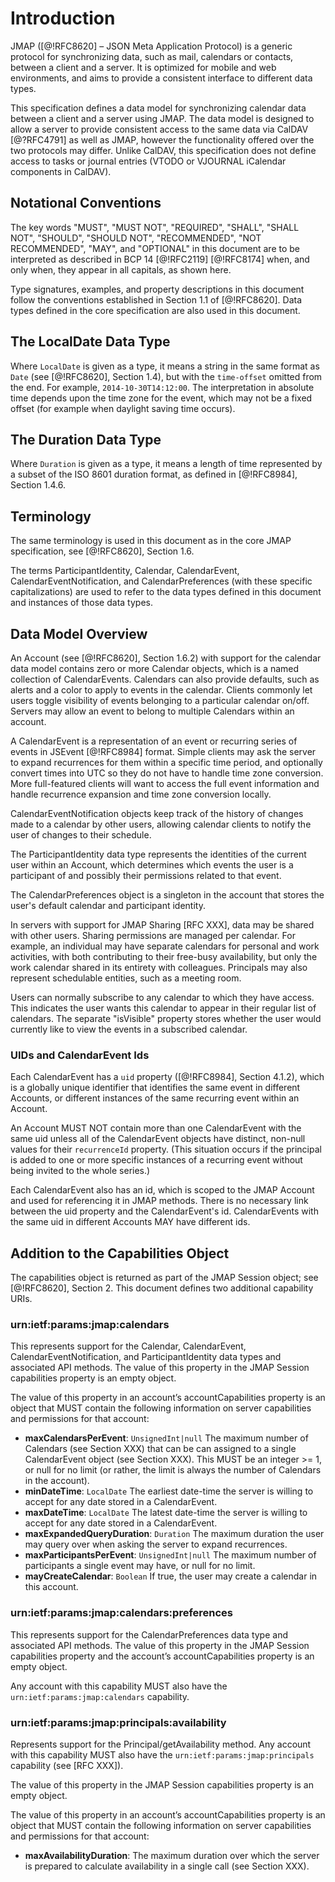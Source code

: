 # Introduction

JMAP ([@!RFC8620] – JSON Meta Application Protocol) is a generic protocol for synchronizing data, such as mail, calendars or contacts, between a client and a server. It is optimized for mobile and web environments, and aims to provide a consistent interface to different data types.

This specification defines a data model for synchronizing calendar data between a client and a server using JMAP. The data model is designed to allow a server to provide consistent access to the same data via CalDAV [@?RFC4791] as well as JMAP, however the functionality offered over the two protocols may differ. Unlike CalDAV, this specification does not define access to tasks or journal entries (VTODO or VJOURNAL iCalendar components in CalDAV).

## Notational Conventions

The key words "MUST", "MUST NOT", "REQUIRED", "SHALL", "SHALL NOT", "SHOULD", "SHOULD NOT", "RECOMMENDED", "NOT RECOMMENDED", "MAY", and "OPTIONAL" in this document are to be interpreted as described in BCP 14 [@!RFC2119] [@!RFC8174] when, and only when, they appear in all capitals, as shown here.

Type signatures, examples, and property descriptions in this document follow the conventions established in Section 1.1 of [@!RFC8620].  Data types defined in the core specification are also used in this document.

## The LocalDate Data Type

Where `LocalDate` is given as a type, it means a string in the same format as `Date` (see [@!RFC8620], Section 1.4), but with the `time-offset` omitted from the end. For example, `2014-10-30T14:12:00`. The interpretation in absolute time depends upon the time zone for the event, which may not be a fixed offset (for example when daylight saving time occurs).

## The Duration Data Type

Where `Duration` is given as a type, it means a length of time represented by a subset of the ISO 8601 duration format, as defined in [@!RFC8984], Section 1.4.6.

## Terminology

The same terminology is used in this document as in the core JMAP specification, see [@!RFC8620], Section 1.6.

The terms ParticipantIdentity, Calendar, CalendarEvent, CalendarEventNotification, and CalendarPreferences (with these specific capitalizations) are used to refer to the data types defined in this document and instances of those data types.

## Data Model Overview

An Account (see [@!RFC8620], Section 1.6.2) with support for the calendar data model contains zero or more Calendar objects, which is a named collection of CalendarEvents. Calendars can also provide defaults, such as alerts and a color to apply to events in the calendar. Clients commonly let users toggle visibility of events belonging to a particular calendar on/off. Servers may allow an event to belong to multiple Calendars within an account.

A CalendarEvent is a representation of an event or recurring series of events in JSEvent [@!RFC8984] format. Simple clients may ask the server to expand recurrences for them within a specific time period, and optionally convert times into UTC so they do not have to handle time zone conversion. More full-featured clients will want to access the full event information and handle recurrence expansion and time zone conversion locally.

CalendarEventNotification objects keep track of the history of changes made to a calendar by other users, allowing calendar clients to notify the user of changes to their schedule.

The ParticipantIdentity data type represents the identities of the current user within an Account, which determines which events the user is a participant of and possibly their permissions related to that event.

The CalendarPreferences object is a singleton in the account that stores the user's default calendar and participant identity.

In servers with support for JMAP Sharing [RFC XXX], data may be shared with other users. Sharing permissions are managed per calendar. For example, an individual may have separate calendars for personal and work activities, with both contributing to their free-busy availability, but only the work calendar shared in its entirety with colleagues. Principals may also represent schedulable entities, such as a meeting room.

Users can normally subscribe to any calendar to which they have access. This indicates the user wants this calendar to appear in their regular list of calendars. The separate "isVisible" property stores whether the user would currently like to view the events in a subscribed calendar.

### UIDs and CalendarEvent Ids

Each CalendarEvent has a `uid` property ([@!RFC8984], Section 4.1.2), which is a globally unique identifier that identifies the same event in different Accounts, or different instances of the same recurring event within an Account.

An Account MUST NOT contain more than one CalendarEvent with the same uid unless all of the CalendarEvent objects have distinct, non-null values for their `recurrenceId` property. (This situation occurs if the principal is added to one or more specific instances of a recurring event without being invited to the whole series.)

Each CalendarEvent also has an id, which is scoped to the JMAP Account and used for referencing it in JMAP methods. There is no necessary link between the uid property and the CalendarEvent's id. CalendarEvents with the same uid in different Accounts MAY have different ids.

## Addition to the Capabilities Object

The capabilities object is returned as part of the JMAP Session object; see [@!RFC8620], Section 2. This document defines two additional capability URIs.

### urn:ietf:params:jmap:calendars

This represents support for the Calendar, CalendarEvent, CalendarEventNotification, and ParticipantIdentity data types and associated API methods. The value of this property in the JMAP Session capabilities property is an empty object.

The value of this property in an account’s accountCapabilities property is an object that MUST contain the following information on server capabilities and permissions for that account:

- **maxCalendarsPerEvent**: `UnsignedInt|null`
  The maximum number of Calendars (see Section XXX) that can be can assigned to a single CalendarEvent object (see Section XXX). This MUST be an integer >= 1, or null for no limit (or rather, the limit is always the number of Calendars in the account).
- **minDateTime**: `LocalDate`
  The earliest date-time the server is willing to accept for any date stored in a CalendarEvent.
- **maxDateTime**: `LocalDate`
  The latest date-time the server is willing to accept for any date stored in a CalendarEvent.
- **maxExpandedQueryDuration**: `Duration`
  The maximum duration the user may query over when asking the server to expand recurrences.
- **maxParticipantsPerEvent**: `UnsignedInt|null`
  The maximum number of participants a single event may have, or null for no limit.
- **mayCreateCalendar**: `Boolean`
  If true, the user may create a calendar in this account.

### urn:ietf:params:jmap:calendars:preferences

This represents support for the CalendarPreferences data type and associated API methods. The value of this property in the JMAP Session capabilities property and the account’s accountCapabilities property is an empty object.

Any account with this capability MUST also have the `urn:ietf:params:jmap:calendars` capability.

### urn:ietf:params:jmap:principals:availability

Represents support for the Principal/getAvailability method. Any account with this capability MUST also have the `urn:ietf:params:jmap:principals` capability (see [RFC XXX]).

The value of this property in the JMAP Session capabilities property is an empty object.

The value of this property in an account’s accountCapabilities property is an object that MUST contain the following information on server capabilities and permissions for that account:

- **maxAvailabilityDuration**:
  The maximum duration over which the server is prepared to calculate availability in a single call (see Section XXX).
